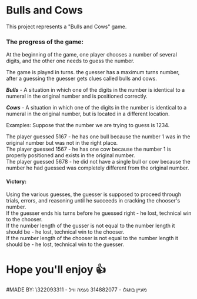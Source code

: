 # Bulls and Cows

This project represents a "Bulls and Cows" game.

### The progress of the game:

At the beginning of the game, one player chooses a number of several digits, and the other one needs to guess the number.

The game is played in turns. the guesser has a maximum turns number, after a guessing the guesser gets clues called bulls and cows.

***Bulls*** - A situation in which one of the digits in the number is identical to a numeral in the original number and is positioned correctly.

***Cows*** - A situation in which one of the digits in the number is identical to a numeral in the original number, but is located in a different location.

Examples: Suppose that the number we are trying to guess is 1234.

The player guessed 5167 - he has one bull because the number 1 was in the original number but was not in the right place. \
The player guessed 1567 - he has one cow because the number 1 is properly positioned and exists in the original number. \
The player guessed 5678 - he did not have a single bull or cow because the number he had guessed was completely different from the original number.

#### Victory:
Using the various guesses, the guesser is supposed to proceed through trials, errors, and reasoning until he succeeds in cracking the chooser's number. \
If the guesser ends his turns before he guessed right - he lost, technical win to the chooser. \
If the number length of the gusser is not equal to the number length it should be - he lost, technical win to the chooser. \
If the number length of the chooser is not equal to the number length it should be - he lost, technical win to the guesser.

# Hope you'll enjoy :+1:

#MADE BY:
 \מעיין בוזגלו - 314882077
נעמה וויל - 322093311
